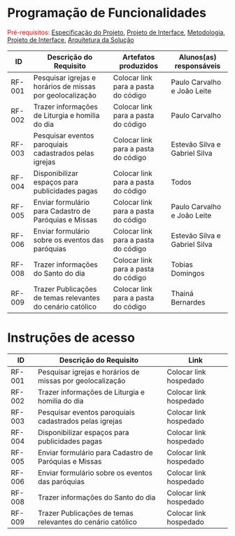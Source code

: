 # Programação de Funcionalidades

<span style="color:red">Pré-requisitos: <a href="2-Especificação do Projeto.md"> Especificação do Projeto</a></span>, <a href="3-Projeto de Interface.md"> Projeto de Interface</a>, <a href="4-Metodologia.md"> Metodologia</a>, <a href="3-Projeto de Interface.md"> Projeto de Interface</a>, <a href="5-Arquitetura da Solução.md"> Arquitetura da Solução</a>

<!--Implementação do sistema descrita por meio dos requisitos funcionais e/ou não funcionais. Nesta seção, é essencial relacionar os requisitos atendidos com os artefatos criados (código fonte) e com o(s) responsável(is) pelo desenvolvimento de cada artefato a cada etapa. Nesta seção também deverão ser apresentadas, se necessário, as instruções para acesso e verificação da **implementação que deve estar funcional no ambiente de hospedagem obrigatoriamente a partir da Etapa 03**.

Por exemplo: a tabela a seguir deverá ser preenchida considerando os artefatos desenvolvidos.-->

|ID    | Descrição do Requisito  | Artefatos produzidos | Alunos(as) responsáveis |
|------|-----------------------------------------|----|----|
|RF-001| Pesquisar igrejas e horários de missas por geolocalização| Colocar link para a pasta do código  | Paulo Carvalho e João Leite|
|RF-002| Trazer informações de Liturgia e homilia do dia| Colocar link para a pasta do código | Paulo Carvalho |
|RF-003| Pesquisar eventos paroquiais cadastrados pelas igrejas | Colocar link para a pasta do código  | Estevão Silva e Gabriel Silva |
|RF-004| Disponibilizar espaços para publicidades pagas | Colocar link para a pasta do código  | Todos |
|RF-005| Enviar formulário para Cadastro de Paróquias e Missas | Colocar link para a pasta do código  | Paulo Carvalho e João Leite |
|RF-006| Enviar formulário sobre os eventos das paróquias| Colocar link para a pasta do código  | Estevão Silva e Gabriel Silva  |
|RF-008| Trazer informações do Santo do dia| Colocar link para a pasta do código | Tobias Domingos |
|RF-009| Trazer Publicações de temas relevantes do cenário católico| Colocar link para a pasta do código | Thainá Bernardes |



# Instruções de acesso

|ID    | Descrição do Requisito  | Link |
|------|-----------------------------------------|----|
|RF-001| Pesquisar igrejas e horários de missas por geolocalização| Colocar link hospedado  | 
|RF-002| Trazer informações de Liturgia e homilia do dia| Colocar link hospedado | 
|RF-003| Pesquisar eventos paroquiais cadastrados pelas igrejas | Colocar link hospedado  | 
|RF-004| Disponibilizar espaços para publicidades pagas | Colocar link hospedado  | 
|RF-005| Enviar formulário para Cadastro de Paróquias e Missas | Colocar link hospedado  | 
|RF-006| Enviar formulário sobre os eventos das paróquias| Colocar link hospedado  | 
|RF-008| Trazer informações do Santo do dia| Colocar link hospedado | 
|RF-009| Trazer Publicações de temas relevantes do cenário católico| Colocar link hospedado |


<!--Não deixe de informar o link onde a aplicação estiver disponível para acesso (por exemplo: https://adota-pet.herokuapp.com/src/index.html).

Se houver usuário de teste, o login e a senha também deverão ser informados aqui (por exemplo: usuário - admin / senha - admin).

O link e o usuário/senha descritos acima são apenas exemplos de como tais informações deverão ser apresentadas.

> **Links Úteis**:
>
> - [Trabalhando com HTML5 Local Storage e JSON](https://www.devmedia.com.br/trabalhando-com-html5-local-storage-e-json/29045)
> - [JSON Tutorial](https://www.w3resource.com/JSON)
> - [JSON Data Set Sample](https://opensource.adobe.com/Spry/samples/data_region/JSONDataSetSample.html)
> - [JSON - Introduction (W3Schools)](https://www.w3schools.com/js/js_json_intro.asp)
> - [JSON Tutorial (TutorialsPoint)](https://www.tutorialspoint.com/json/index.htm)
-->
